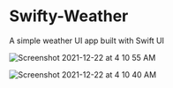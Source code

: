 # Swifty-Weather
A simple weather UI app built with Swift UI


![Screenshot 2021-12-22 at 4 10 55 AM](https://user-images.githubusercontent.com/56683410/147029166-2117b441-1347-4f68-8d04-369172fdaad3.png)

![Screenshot 2021-12-22 at 4 10 40 AM](https://user-images.githubusercontent.com/56683410/147029182-5fe7657c-c97c-4ae4-bfa9-300463cc3e5e.png)


